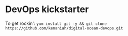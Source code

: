 DevOps kickstarter
====================
To get rockin':
`yum install git -y && git clone https://github.com/kenaniah/digital-ocean-devops.git`